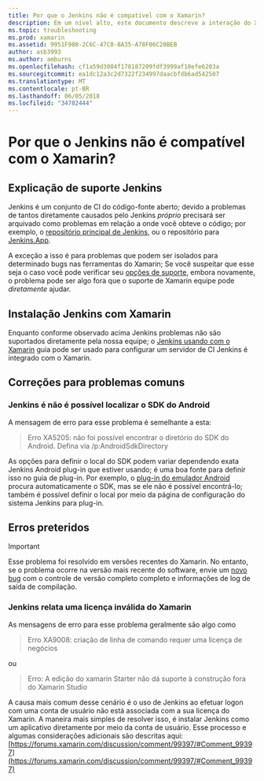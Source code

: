 ```yaml
---
title: Por que o Jenkins não é compatível com o Xamarin?
description: Em um nível alto, este documento descreve a interação do Xamarin com o sistema de CI Jenkins. Ele também aborda alguns problemas comuns que surgem ao trabalhar com Jenkins.
ms.topic: troubleshooting
ms.prod: xamarin
ms.assetid: 9951F980-2C6C-47C0-8A35-A78F06C20BEB
author: asb3993
ms.author: amburns
ms.openlocfilehash: cf1a59d3084f178187209fdf3999af10efe6203a
ms.sourcegitcommit: ea1dc12a3c2d7322f234997daacbfdb6ad542507
ms.translationtype: MT
ms.contentlocale: pt-BR
ms.lasthandoff: 06/05/2018
ms.locfileid: "34782444"
---
```

# <a name="why-isnt-jenkins-supported-by-xamarin"></a>Por que o Jenkins não é compatível com o Xamarin?

## <a name="jenkins-support-explanation"></a>Explicação de suporte Jenkins

Jenkins é um conjunto de CI do código-fonte aberto; devido a problemas de tantos diretamente causados pelo Jenkins *próprio* precisará ser arquivado como problemas em relação a onde você obteve o código; por exemplo, o [repositório principal de Jenkins](https://github.com/jenkinsci/jenkins), ou o repositório para [ Jenkins.App](https://github.com/stisti/jenkins-app).

A exceção a isso é para problemas que podem ser isolados para determinado bugs nas ferramentas do Xamarin; Se você suspeitar que esse seja o caso você pode verificar seu [opções de suporte](~/cross-platform/troubleshooting/support-options.md), embora novamente, o problema pode ser algo fora que o suporte de Xamarin equipe pode *diretamente* ajudar.

## <a name="setup-jenkins-with-xamarin"></a>Instalação Jenkins com Xamarin

Enquanto conforme observado acima Jenkins problemas não são suportados diretamente pela nossa equipe; o [Jenkins usando com o Xamarin](~/tools/ci/jenkins-walkthrough.md) guia pode ser usado para configurar um servidor de CI Jenkins é integrado com o Xamarin. 

## <a name="fixes-for-common-issues"></a>Correções para problemas comuns

### <a name="jenkins-is-unable-to-find-the-android-sdk"></a>Jenkins é não é possível localizar o SDK do Android

A mensagem de erro para esse problema é semelhante a esta:

> Erro XA5205: não foi possível encontrar o diretório do SDK do Android. Defina via /p:AndroidSdkDirectory

As opções para definir o local do SDK podem variar dependendo exata Jenkins Android plug-in que estiver usando; é uma boa fonte para definir isso no guia de plug-in. Por exemplo, o [plug-in do emulador Android](https://wiki.jenkins-ci.org/display/JENKINS/Android+Emulator+Plugin#AndroidEmulatorPlugin-Systemconfiguration) procura automaticamente o SDK, mas se ele não é possível encontrá-lo; também é possível definir o local por meio da página de configuração do sistema Jenkins para plug-in. 


## <a name="deprecated-errors"></a>Erros preteridos

> [!IMPORTANT]
> Esse problema foi resolvido em versões recentes do Xamarin. No entanto, se o problema ocorre na versão mais recente do software, envie um [novo bug](~/cross-platform/troubleshooting/questions/howto-file-bug.md) com o controle de versão completo completo e informações de log de saída de compilação.



### <a name="jenkins-reports-an-invalid-xamarin-license"></a>Jenkins relata uma licença inválida do Xamarin
As mensagens de erro para esse problema geralmente são algo como

> Erro XA9008: criação de linha de comando requer uma licença de negócios

ou

> Erro: A edição do xamarin Starter não dá suporte à construção fora do Xamarin Studio 

A causa mais comum desse cenário é o uso de Jenkins ao efetuar logon com uma conta de usuário não está associada com a sua licença do Xamarin. A maneira mais simples de resolver isso, é instalar Jenkins como um aplicativo diretamente por meio da conta de usuário. Esse processo e algumas considerações adicionais são descritas aqui: [https://forums.xamarin.com/discussion/comment/99397/#Comment_99397](https://forums.xamarin.com/discussion/comment/99397/#Comment_99397)
